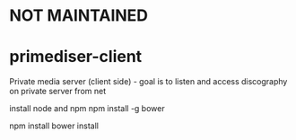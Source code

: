 # NOT MAINTAINED

primediser-client
=================

Private media server (client side) - goal is to listen and access discography on private server from net 

install node and npm
npm install -g bower

npm install
bower install
